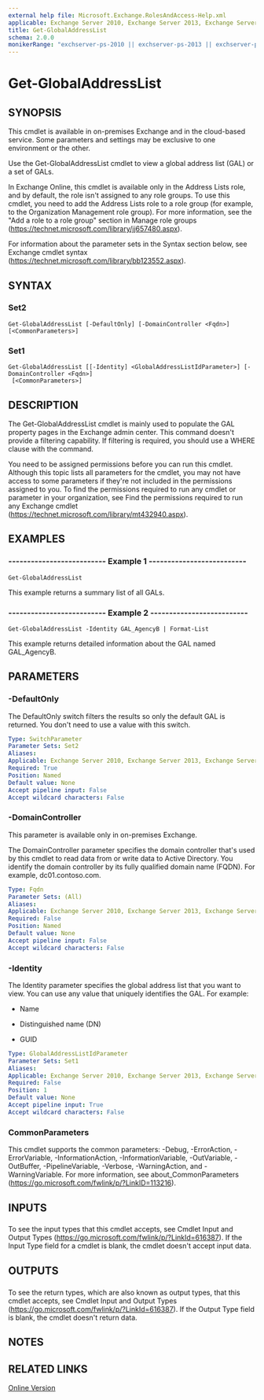 ```yaml
---
external help file: Microsoft.Exchange.RolesAndAccess-Help.xml
applicable: Exchange Server 2010, Exchange Server 2013, Exchange Server 2016, Exchange Server 2019, Exchange Online
title: Get-GlobalAddressList
schema: 2.0.0
monikerRange: "exchserver-ps-2010 || exchserver-ps-2013 || exchserver-ps-2016 || exchserver-ps-2019 || exchonline-ps"
---
```


# Get-GlobalAddressList

## SYNOPSIS
This cmdlet is available in on-premises Exchange and in the cloud-based service. Some parameters and settings may be exclusive to one environment or the other.

Use the Get-GlobalAddressList cmdlet to view a global address list (GAL) or a set of GALs.

In Exchange Online, this cmdlet is available only in the Address Lists role, and by default, the role isn't assigned to any role groups. To use this cmdlet, you need to add the Address Lists role to a role group (for example, to the Organization Management role group). For more information, see the "Add a role to a role group" section in Manage role groups (https://technet.microsoft.com/library/jj657480.aspx).

For information about the parameter sets in the Syntax section below, see Exchange cmdlet syntax (https://technet.microsoft.com/library/bb123552.aspx).

## SYNTAX

### Set2
```
Get-GlobalAddressList [-DefaultOnly] [-DomainController <Fqdn>] [<CommonParameters>]
```

### Set1
```
Get-GlobalAddressList [[-Identity] <GlobalAddressListIdParameter>] [-DomainController <Fqdn>]
 [<CommonParameters>]
```

## DESCRIPTION
The Get-GlobalAddressList cmdlet is mainly used to populate the GAL property pages in the Exchange admin center. This command doesn't provide a filtering capability. If filtering is required, you should use a WHERE clause with the command.

You need to be assigned permissions before you can run this cmdlet. Although this topic lists all parameters for the cmdlet, you may not have access to some parameters if they're not included in the permissions assigned to you. To find the permissions required to run any cmdlet or parameter in your organization, see Find the permissions required to run any Exchange cmdlet (https://technet.microsoft.com/library/mt432940.aspx).

## EXAMPLES

### -------------------------- Example 1 --------------------------
```
Get-GlobalAddressList
```

This example returns a summary list of all GALs.

### -------------------------- Example 2 --------------------------
```
Get-GlobalAddressList -Identity GAL_AgencyB | Format-List
```

This example returns detailed information about the GAL named GAL\_AgencyB.

## PARAMETERS

### -DefaultOnly
The DefaultOnly switch filters the results so only the default GAL is returned. You don't need to use a value with this switch.

```yaml
Type: SwitchParameter
Parameter Sets: Set2
Aliases:
Applicable: Exchange Server 2010, Exchange Server 2013, Exchange Server 2016, Exchange Online
Required: True
Position: Named
Default value: None
Accept pipeline input: False
Accept wildcard characters: False
```

### -DomainController
This parameter is available only in on-premises Exchange.

The DomainController parameter specifies the domain controller that's used by this cmdlet to read data from or write data to Active Directory. You identify the domain controller by its fully qualified domain name (FQDN). For example, dc01.contoso.com.

```yaml
Type: Fqdn
Parameter Sets: (All)
Aliases:
Applicable: Exchange Server 2010, Exchange Server 2013, Exchange Server 2016
Required: False
Position: Named
Default value: None
Accept pipeline input: False
Accept wildcard characters: False
```

### -Identity
The Identity parameter specifies the global address list that you want to view. You can use any value that uniquely identifies the GAL. For example:

- Name

- Distinguished name (DN)

- GUID

```yaml
Type: GlobalAddressListIdParameter
Parameter Sets: Set1
Aliases:
Applicable: Exchange Server 2010, Exchange Server 2013, Exchange Server 2016, Exchange Online
Required: False
Position: 1
Default value: None
Accept pipeline input: True
Accept wildcard characters: False
```

### CommonParameters
This cmdlet supports the common parameters: -Debug, -ErrorAction, -ErrorVariable, -InformationAction, -InformationVariable, -OutVariable, -OutBuffer, -PipelineVariable, -Verbose, -WarningAction, and -WarningVariable. For more information, see about_CommonParameters (https://go.microsoft.com/fwlink/p/?LinkID=113216).

## INPUTS

###  
To see the input types that this cmdlet accepts, see Cmdlet Input and Output Types (https://go.microsoft.com/fwlink/p/?LinkId=616387). If the Input Type field for a cmdlet is blank, the cmdlet doesn't accept input data.

## OUTPUTS

###  
To see the return types, which are also known as output types, that this cmdlet accepts, see Cmdlet Input and Output Types (https://go.microsoft.com/fwlink/p/?LinkId=616387). If the Output Type field is blank, the cmdlet doesn't return data.

## NOTES

## RELATED LINKS

[Online Version](https://technet.microsoft.com/library/1cf4684c-0347-488e-aa04-04d11dd5661c.aspx)
